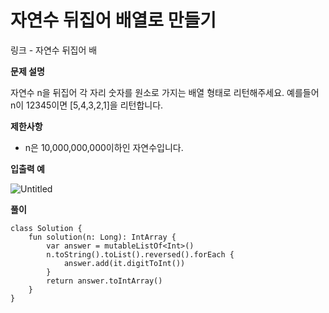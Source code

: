 # 자연수 뒤집어 배열로 만들기

링크 -  자연수 뒤집어 배

**문제 설명**

자연수 n을 뒤집어 각 자리 숫자를 원소로 가지는 배열 형태로 리턴해주세요. 예를들어 n이 12345이면 [5,4,3,2,1]을 리턴합니다.

****제한사항****

- n은 10,000,000,000이하인 자연수입니다.

****입출력 예****

![Untitled](https://user-images.githubusercontent.com/105714784/214820408-db7fedb1-d437-4d9f-8f50-9c0601cfcc9e.png)

**풀이**

```
class Solution {
    fun solution(n: Long): IntArray {
        var answer = mutableListOf<Int>()
        n.toString().toList().reversed().forEach {
            answer.add(it.digitToInt())
        }
        return answer.toIntArray()
    }
}
```

